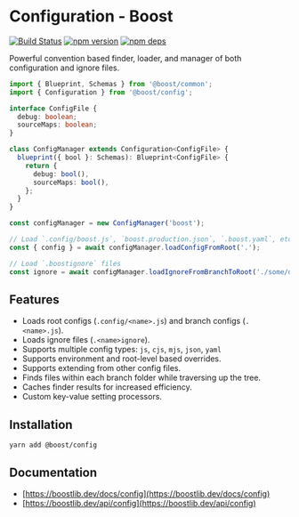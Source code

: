 # Configuration - Boost

[![Build Status](https://github.com/milesj/boost/workflows/Build/badge.svg)](https://github.com/milesj/boost/actions?query=branch%3Amaster)
[![npm version](https://badge.fury.io/js/%40boost%2Fconfig.svg)](https://www.npmjs.com/package/@boost/config)
[![npm deps](https://david-dm.org/milesj/boost.svg?path=packages/config)](https://www.npmjs.com/package/@boost/config)

Powerful convention based finder, loader, and manager of both configuration and ignore files.

```ts
import { Blueprint, Schemas } from '@boost/common';
import { Configuration } from '@boost/config';

interface ConfigFile {
  debug: boolean;
  sourceMaps: boolean;
}

class ConfigManager extends Configuration<ConfigFile> {
  blueprint({ bool }: Schemas): Blueprint<ConfigFile> {
    return {
      debug: bool(),
      sourceMaps: bool(),
    };
  }
}

const configManager = new ConfigManager('boost');

// Load `.config/boost.js`, `boost.production.json`, `.boost.yaml`, etc
const { config } = await configManager.loadConfigFromRoot('.');

// Load `.boostignore` files
const ignore = await configManager.loadIgnoreFromBranchToRoot('./some/deep/path');
```

## Features

- Loads root configs (`.config/<name>.js`) and branch configs (`.<name>.js`).
- Loads ignore files (`.<name>ignore`).
- Supports multiple config types: `js`, `cjs`, `mjs`, `json`, `yaml`
- Supports environment and root-level based overrides.
- Supports extending from other config files.
- Finds files within each branch folder while traversing up the tree.
- Caches finder results for increased efficiency.
- Custom key-value setting processors.

## Installation

```
yarn add @boost/config
```

## Documentation

- [https://boostlib.dev/docs/config](https://boostlib.dev/docs/config)
- [https://boostlib.dev/api/config](https://boostlib.dev/api/config)
